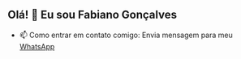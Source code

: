 ## Olá! 👋 Eu sou Fabiano Gonçalves


- 📫 Como entrar em contato comigo: Envia mensagem para meu <a href="https://api.whatsapp.com/send/?phone=5521980853345&text&type=phone_number&app_absent=0">WhatsApp</a>
<!--
**FSGRJ/fsgrj** is a ✨ _special_ ✨ repository because its `README.md` (this file) appears on your GitHub profile.

Aqui estão algumas ideias para você começar:

- 🔭 Estou trabalhando em...
- 🌱 Estou aprendendo...
- 👯 Estou procurando colaborar em...
- 🤔 Estou procurando ajuda com...
- 💬 Pergunte-me sobre...
      (21) 98612-4348
      
- 😄 Pronomes:...
- ⚡ Curiosidade:...
-->
